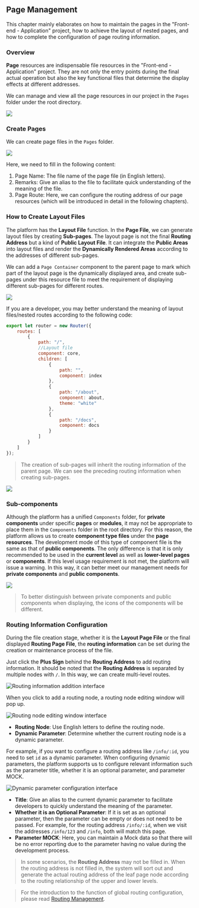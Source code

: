 ## Page Management

This chapter mainly elaborates on how to maintain the pages in the "Front-end - Application" project, how to achieve the layout of nested pages, and how to complete the configuration of page routing information.

### Overview

**Page** resources are indispensable file resources in the "Front-end - Application" project. They are not only the entry points during the final actual operation but also the key functional files that determine the display effects at different addresses.

We can manage and view all the page resources in our project in the `Pages` folder under the root directory.

![](/workbench/page.png)

### Create Pages

We can create page files in the `Pages` folder.

![](/workbench/page1.png)

Here, we need to fill in the following content:

1. Page Name: The file name of the page file (in English letters).
2. Remarks: Give an alias to the file to facilitate quick understanding of the meaning of the file.
3. Page Route: Here, we can configure the routing address of our page resources (which will be introduced in detail in the following chapters).

### How to Create Layout Files

The platform has the **Layout File** function. In the **Page File**, we can generate layout files by creating **Sub-pages**. The layout page is not the final **Routing Address** but a kind of **Public Layout File**. It can integrate the **Public Areas** into layout files and render the **Dynamically Rendered Areas** according to the addresses of different sub-pages.

We can add a `Page Container` component to the parent page to mark which part of the layout page is the dynamically displayed area, and create sub-pages under this resource file to meet the requirement of displaying different sub-pages for different routes.

![](/workbench/page2.png)

If you are a developer, you may better understand the meaning of layout files/nested routes according to the following code:

```js
export let router = new Router({
    routes: [
        {
            path: "/",
            //Layout file
            component: core,
            children: [
                {
                    path: "",
                    component: index
                },
                {
                    path: "/about",
                    component: about,
                    theme: "white"
                },
                {
                    path: "/docs",
                    component: docs
                }
            ]
        }
    ]
});
```

> The creation of sub-pages will inherit the routing information of the parent page. We can see the preceding routing information when creating sub-pages.

![](/workbench/page3.png)

### Sub-components

Although the platform has a unified `Components` folder, for **private components** under specific **pages** or **modules**, it may not be appropriate to place them in the `Components` folder in the root directory. For this reason, the platform allows us to create **component type files** under the **page resources**. The development mode of this type of component file is the same as that of **public components**. The only difference is that it is only recommended to be used in the **current level** as well as **lower-level pages** or **components**. If this level usage requirement is not met, the platform will issue a warning. In this way, it can better meet our management needs for **private components** and **public components**.

![](/workbench/page4.png)

> To better distinguish between private components and public components when displaying, the icons of the components will be different.

### Routing Information Configuration

During the file creation stage, whether it is the **Layout Page File** or the final displayed **Routing Page File**, the **routing information** can be set during the creation or maintenance process of the file.

Just click the **Plus Sign** behind the **Routing Address** to add routing information. It should be noted that the **Routing Address** is separated by multiple nodes with `/`. In this way, we can create multi-level routes.

![Routing information addition interface](/workbench/page5.png)

When you click to add a routing node, a routing node editing window will pop up.

![Routing node editing window interface](/workbench/page6.png)

- **Routing Node**: Use English letters to define the routing node.
- **Dynamic Parameter**: Determine whether the current routing node is a dynamic parameter.

For example, if you want to configure a routing address like `/info/:id`, you need to set `id` as a dynamic parameter. When configuring dynamic parameters, the platform supports us to configure relevant information such as the parameter title, whether it is an optional parameter, and parameter MOCK.

![Dynamic parameter configuration interface](/workbench/page7.png)

- **Title**: Give an alias to the current dynamic parameter to facilitate developers to quickly understand the meaning of the parameter.
- **Whether it is an Optional Parameter**: If it is set as an optional parameter, then the parameter can be empty or does not need to be passed. For example, for the routing address `/info/:id`, when we visit the addresses `/info/123` and `/info`, both will match this page.
- **Parameter MOCK**: Here, you can maintain a Mock data so that there will be no error reporting due to the parameter having no value during the development process.

> In some scenarios, the **Routing Address** may not be filled in. When the routing address is not filled in, the system will sort out and generate the actual routing address of the leaf page node according to the routing relationship of the upper and lower levels.

> For the introduction to the function of global routing configuration, please read [Routing Management](/workbench/router). 